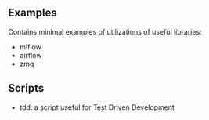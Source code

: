## Examples
Contains minimal examples of utilizations of useful libraries:
- mlflow
- airflow
- zmq

## Scripts
- tdd: a script useful for Test Driven Development
